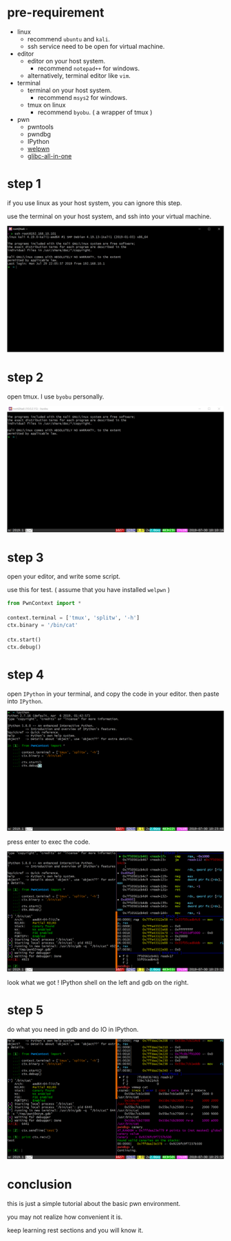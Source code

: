 # pre-requirement

- linux
    - recommend `ubuntu` and `kali`.
    - ssh service need to be open for virtual machine.
- editor
    - editor on your host system.
        - recommend `notepad++` for windows.
    - alternatively, terminal editor like `vim`.
- terminal
    - terminal on your host system.
        - recommend `msys2` for windows.
    - tmux on linux
        - recommend `byobu`. ( a wrapper of tmux )
- pwn
    - pwntools
    - pwndbg
    - IPython
    - [welpwn](https://github.com/matrix1001/welpwn)
    - [glibc-all-in-one](https://github.com/matrix1001/glibc-all-in-one)


# step 1

if you use linux as your host system, you can ignore this step.

use the terminal on your host system, and ssh into your virtual machine.

![ssh](img/0-1.png)

# step 2

open tmux. I use `byobu` personally.

![tmux](img/0-2.png)

# step 3

open your editor, and write some script.

use this for test. ( assume that you have installed `welpwn` )

```python
from PwnContext import *

context.terminal = ['tmux', 'splitw', '-h']
ctx.binary = '/bin/cat'

ctx.start()
ctx.debug()
```

# step 4

open `IPython` in your terminal, and copy the code in your editor. then paste into `IPython`.

![ipython](img/0-3.png)

press enter to exec the code.

![pwndbg](img/0-4.png)

look what we got ! IPython shell on the left and gdb on the right.

# step 5

do what you need in gdb and do IO in IPython.

![test](img/0-5.png)

# conclusion

this is just a simple tutorial about the basic pwn environment.

you may not realize how convenient it is.

keep learning rest sections and you will know it.